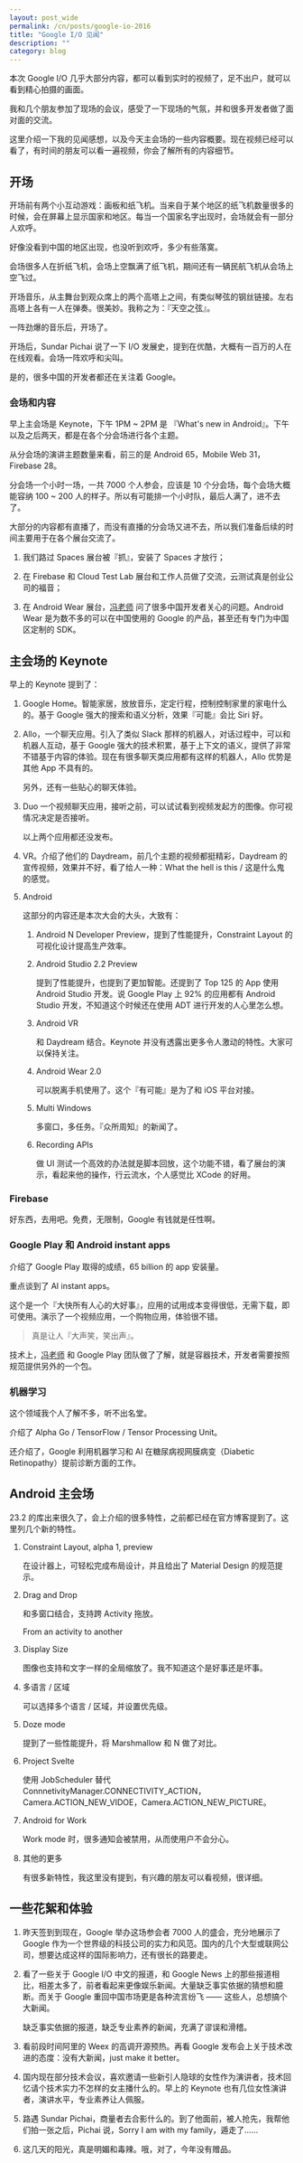 ```yaml
---
layout: post_wide
permalink: /cn/posts/google-io-2016
title: "Google I/O 见闻"
description: ""
category: blog
---
```


本次 Google I/O 几乎大部分内容，都可以看到实时的视频了，足不出户，就可以看到精心拍摄的画面。

我和几个朋友参加了现场的会议，感受了一下现场的气氛，并和很多开发者做了面对面的交流。

这里介绍一下我的见闻感想，以及今天主会场的一些内容概要。现在视频已经可以看了，有时间的朋友可以看一遍视频，你会了解所有的内容细节。

## 开场

开场前有两个小互动游戏：画板和纸飞机。当来自于某个地区的纸飞机数量很多的时候，会在屏幕上显示国家和地区。每当一个国家名字出现时，会场就会有一部分人欢呼。

好像没看到中国的地区出现，也没听到欢呼，多少有些落寞。

会场很多人在折纸飞机，会场上空飘满了纸飞机，期间还有一辆民航飞机从会场上空飞过。

开场音乐，从主舞台到观众席上的两个高塔上之间，有类似琴弦的钢丝链接。左右高塔上各有一人在弹奏。很美妙。我称之为：『天空之弦』。

一阵劲爆的音乐后，开场了。

开场后，Sundar Pichai 说了一下 I/O 发展史，提到在优酷，大概有一百万的人在在线观看。会场一阵欢呼和尖叫。

是的，很多中国的开发者都还在关注着 Google。

### 会场和内容

早上主会场是 Keynote，下午 1PM ~ 2PM 是 『What's new in Android』。下午以及之后两天，都是在各个分会场进行各个主题。

从分会场的演讲主题数量来看，前三的是 Android 65，Mobile Web 31，Firebase 28。

分会场一个小时一场，一共 7000 个人参会，应该是 10 个分会场，每个会场大概能容纳 100 ~ 200 人的样子。所以有可能排一个小时队，最后人满了，进不去了。

大部分的内容都有直播了，而没有直播的分会场又进不去，所以我们准备后续的时间主要用于在各个展台交流了。

1. 我们路过 Spaces 展台被『抓』，安装了 Spaces 才放行；

2. 在 Firebase 和 Cloud Test Lab 展台和工作人员做了交流，云测试真是创业公司的福音；

3. 在 Android Wear 展台，[冯老师][oasis] 问了很多中国开发者关心的问题。Android Wear 是为数不多的可以在中国使用的 Google 的产品，甚至还有专门为中国区定制的 SDK。

## 主会场的 Keynote

早上的 Keynote 提到了：

1. Google Home。智能家居，放放音乐，定定行程，控制控制家里的家电什么的。基于 Google 强大的搜索和语义分析，效果『可能』会比 Siri 好。

2. Allo，一个聊天应用。引入了类似 Slack 那样的机器人，对话过程中，可以和机器人互动，基于 Google 强大的技术积累，基于上下文的语义，提供了非常不错基于内容的体验。现在有很多聊天类应用都有这样的机器人，Allo 优势是其他 App 不具有的。

    另外，还有一些贴心的聊天体验。

3. Duo 一个视频聊天应用，接听之前，可以试试看到视频发起方的图像。你可视情况决定是否接听。

    以上两个应用都还没发布。

4. VR。介绍了他们的 Daydream，前几个主题的视频都挺精彩，Daydream 的宣传视频，效果并不好，看了给人一种：What the hell is this / 这是什么鬼 的感觉。

5. Android

    这部分的内容还是本次大会的大头，大致有：

    1. Android N Developer Preview，提到了性能提升，Constraint Layout 的可视化设计提高生产效率。

    2. Android Studio 2.2 Preview

        提到了性能提升，也提到了更加智能。还提到了 Top 125 的 App 使用 Android Studio 开发。说 Google Play 上 92% 的应用都有 Android Studio 开发，不知道这个时候还在使用 ADT 进行开发的人心里怎么想。

    3. Android VR

        和 Daydream 结合。Keynote 并没有透露出更多令人激动的特性。大家可以保持关注。

    4. Android Wear 2.0

        可以脱离手机使用了。这个『有可能』是为了和 iOS 平台对接。

    5. Multi Windows

        多窗口，多任务。『众所周知』的新闻了。

    6. Recording APIs

        做 UI 测试一个高效的办法就是脚本回放，这个功能不错，看了展台的演示，看起来他的操作，行云流水，个人感觉比 XCode 的好用。

### Firebase

好东西，去用吧。免费，无限制，Google 有钱就是任性啊。

### Google Play 和 Android instant apps

介绍了 Google Play 取得的成绩，65 billion 的 app 安装量。

重点谈到了 AI instant apps。

这个是一个『大快所有人心的大好事』，应用的试用成本变得很低，无需下载，即可使用。演示了一个视频应用，一个购物应用，体验很不错。

>   真是让人『大声笑，笑出声』。

技术上，[冯老师][oasis] 和 Google Play 团队做了了解，就是容器技术，开发者需要按照规范提供另外的一个包。

### 机器学习

这个领域我个人了解不多，听不出名堂。

介绍了 Alpha Go / TensorFlow / Tensor Processing Unit。

还介绍了，Google 利用机器学习和 AI 在糖尿病视网膜病变（Diabetic Retinopathy）提前诊断方面的工作。

## Android 主会场

23.2 的库出来很久了，会上介绍的很多特性，之前都已经在官方博客提到了。这里列几个新的特性。

1.  Constraint Layout, alpha 1, preview

    在设计器上，可轻松完成布局设计，并且给出了 Material Design 的规范提示。

2.  Drag and Drop

    和多窗口结合，支持跨 Activity 拖放。

    From an activity to another

3.  Display Size

    图像也支持和文字一样的全局缩放了。我不知道这个是好事还是坏事。

4.  多语言 / 区域

    可以选择多个语言 / 区域，并设置优先级。

5.  Doze mode

    提到了一些性能提升，将 Marshmallow 和 N 做了对比。

6.  Project Svelte

    使用 JobScheduler 替代 ConnnetivityManager.CONNECTIVITY_ACTION，Camera.ACTION_NEW_VIDOE，Camera.ACTION_NEW_PICTURE。

7.  Android for Work

    Work mode 时，很多通知会被禁用，从而使用户不会分心。

8.  其他的更多

    有很多新特性，我这里没有提到，有兴趣的朋友可以看视频，很详细。

## 一些花絮和体验

1. 昨天签到到现在，Google 举办这场参会者 7000 人的盛会，充分地展示了 Google 作为一个世界级的科技公司的实力和风范。国内的几个大型或联网公司，想要达成这样的国际影响力，还有很长的路要走。

2. 看了一些关于 Google I/O 中文的报道，和 Google News 上的那些报道相比，相差太多了，前者看起来更像娱乐新闻。大量缺乏事实依据的猜想和臆断。而关于 Google 重回中国市场更是各种流言纷飞 —— 这些人，总想搞个大新闻。

    缺乏事实依据的报道，缺乏专业素养的新闻，充满了谬误和滑稽。

3. 看前段时间阿里的 Weex 的高调开源预热。再看 Google 发布会上关于技术改进的态度：没有大新闻，just make it better。

4. 国内现在部分技术会议，喜欢邀请一些新引人隐球的女性作为演讲者，技术回忆请个技术实力不怎样的女主播什么的。早上的 Keynote 也有几位女性演讲者，演讲水平，专业素养让人佩服。

5. 路遇 Sundar Pichai，商量者去合影什么的。到了他面前，被人抢先，我帮他们拍一张之后，Pichai 说，Sorry I am with my family，遁走了……

6. 这几天的阳光，真是明媚和毒辣。哦，对了，今年没有赠品。

[oasis]:        https://github.com/oasisfeng     
